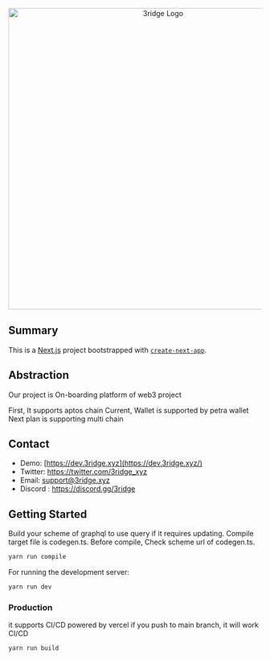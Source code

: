 <p align="center">
  <a href="https://beta.3ridge.xyz" target="blank"><img src="https://3ridge.s3.ap-northeast-2.amazonaws.com/logo/01_png/3ridge_logo_standard_white_background.png" width="600" alt="3ridge Logo" /></a>
</p>


## Summary 
This is a [Next.js](https://nextjs.org/) project bootstrapped with [`create-next-app`](https://github.com/vercel/next.js/tree/canary/packages/create-next-app).

## Abstraction 
Our project is On-boarding platform of web3 project 

First, It supports aptos chain
Current, Wallet is supported by petra wallet
Next plan is supporting multi chain


## Contact
- Demo: [https://dev.3ridge.xyz](https://dev.3ridge.xyz/)
- Twitter: https://twitter.com/3ridge_xyz
- Email: support@3ridge.xyz
- Discord : https://discord.gg/3ridge


## Getting Started
Build your scheme of graphql to use query if it requires updating.
Compile target file is codegen.ts.
Before compile, Check scheme url of codegen.ts.
```bash
yarn run compile
```

For running the development server:
```bash
yarn run dev
```

### Production
it supports CI/CD powered by vercel 
if you push to main branch, it will work CI/CD
```bash
yarn run build
```
